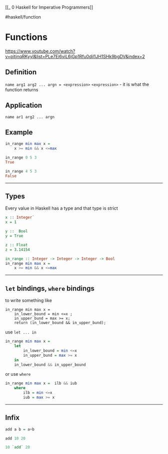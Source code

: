 [[_ 0 Haskell for Imperative Programmers]]

#haskell/function 

# Functions 
https://www.youtube.com/watch?v=pitjnqRKyyI&list=PLe7Ei6viL6jGp1Rfu0dil1JH1SHk9bgDV&index=2

## Definition

`name arg1 arg2 ... argn = <expression>`
`<expression>` - it is what the function returns

## Application
`name ar1 arg2 ... argn`

## Example
```haskell
in_range min max x = 
	x >= min && x <=max

in_range 0 5 3
True

in_range 4 5 3
False

```

--------------
## Types
Every value in Haskell has a type and that type is strict

```haskell
x :: Integer`
x = 1

y ::  Bool
y = True

z :: Float
z = 3.14154
```

```haskell
in_range :: Integer -> Integer -> Integer -> Bool
in_range min max x = 
	x >= min && x <=max
```

----
## `let` bindings, `where` bindings
to write something like
```
in_range min max x = 
	in_lower_bound = min <=x ;
	in_upper_bund = max >= x;
	return (in_lower_bound && in_upper_bund);
```

use `let ... in`
```haskell
in_range min max x = 
	let 
		in_lower_bound = min <=x
		in_upper_bund = max >= x
	in
	in_lower_bound && in_upper_bound
```

or use `where`
```haskell
in_range min max x =  ilb && iub
	where
		ilb = min <=x
		iub = max >= x
```

---
## Infix
```haskell
add a b = a+b

add 10 20

10 `add` 20
```






